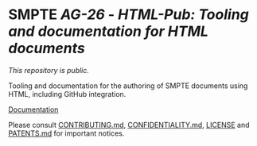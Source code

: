 # SMPTE _AG-26_ - _HTML-Pub: Tooling and documentation for HTML documents_

_This repository is public._

Tooling and documentation for the authoring of SMPTE documents using HTML,
including GitHub integration.

[Documentation](https://doc.smpte-doc.org/html-pub/main/)

Please consult [CONTRIBUTING.md](./CONTRIBUTING.md), [CONFIDENTIALITY.md](./CONFIDENTIALITY.md), [LICENSE](./LICENSE) and
[PATENTS.md](./PATENTS.md) for important notices.